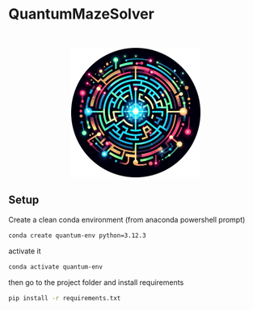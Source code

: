 # QuantumMazeSolver
<br/>
 <p align="center">
  <a href="https://github.com/dev-pps/pps-23-ulisse">
    <img src="resources/logo.png" alt="Logo" width="256" height="256" />
  </a>
 
## Setup
Create a clean conda environment (from anaconda powershell prompt)
```bash
conda create quantum-env python=3.12.3
```
activate it
```bash
conda activate quantum-env
```
then go to the project folder and install requirements
```bash
pip install -r requirements.txt
```



